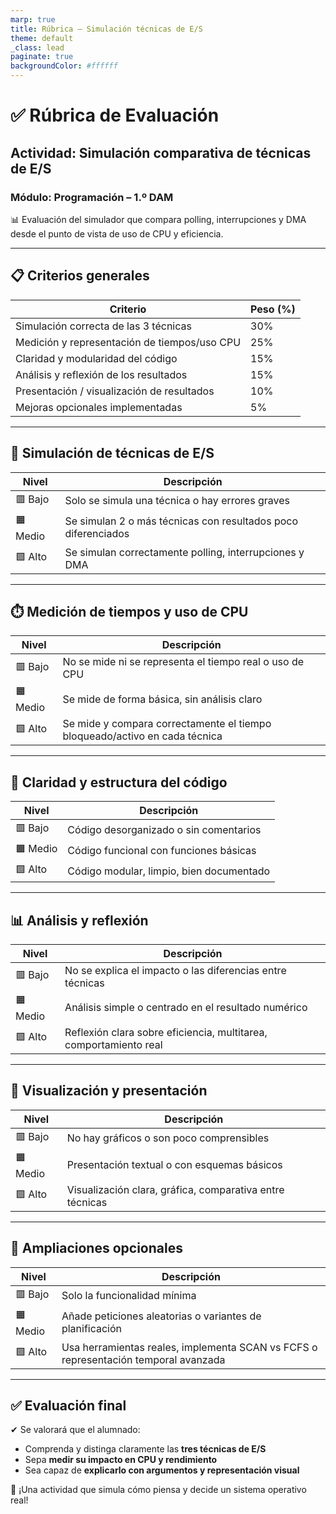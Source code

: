```yaml
---
marp: true
title: Rúbrica – Simulación técnicas de E/S
theme: default
_class: lead
paginate: true
backgroundColor: #ffffff
---
```


# ✅ Rúbrica de Evaluación  
## Actividad: Simulación comparativa de técnicas de E/S  
### Módulo: Programación – 1.º DAM

📊 Evaluación del simulador que compara polling, interrupciones y DMA desde el punto de vista de uso de CPU y eficiencia.

---

## 📋 Criterios generales

| Criterio                                       | Peso (%) |
|------------------------------------------------|----------|
| Simulación correcta de las 3 técnicas          | 30%      |
| Medición y representación de tiempos/uso CPU   | 25%      |
| Claridad y modularidad del código              | 15%      |
| Análisis y reflexión de los resultados         | 15%      |
| Presentación / visualización de resultados     | 10%      |
| Mejoras opcionales implementadas               | 5%       |

---

## 🔁 Simulación de técnicas de E/S

| Nivel     | Descripción                                                          |
|-----------|----------------------------------------------------------------------|
| 🟥 Bajo    | Solo se simula una técnica o hay errores graves                     |
| 🟧 Medio   | Se simulan 2 o más técnicas con resultados poco diferenciados       |
| 🟩 Alto    | Se simulan correctamente polling, interrupciones y DMA              |

---

## ⏱️ Medición de tiempos y uso de CPU

| Nivel     | Descripción                                                          |
|-----------|----------------------------------------------------------------------|
| 🟥 Bajo    | No se mide ni se representa el tiempo real o uso de CPU             |
| 🟧 Medio   | Se mide de forma básica, sin análisis claro                         |
| 🟩 Alto    | Se mide y compara correctamente el tiempo bloqueado/activo en cada técnica |

---

## 🧱 Claridad y estructura del código

| Nivel     | Descripción                                                    |
|-----------|----------------------------------------------------------------|
| 🟥 Bajo    | Código desorganizado o sin comentarios                        |
| 🟧 Medio   | Código funcional con funciones básicas                         |
| 🟩 Alto    | Código modular, limpio, bien documentado                      |

---

## 📊 Análisis y reflexión

| Nivel     | Descripción                                                       |
|-----------|-------------------------------------------------------------------|
| 🟥 Bajo    | No se explica el impacto o las diferencias entre técnicas        |
| 🟧 Medio   | Análisis simple o centrado en el resultado numérico              |
| 🟩 Alto    | Reflexión clara sobre eficiencia, multitarea, comportamiento real |

---

## 🧩 Visualización y presentación

| Nivel     | Descripción                                                   |
|-----------|---------------------------------------------------------------|
| 🟥 Bajo    | No hay gráficos o son poco comprensibles                     |
| 🟧 Medio   | Presentación textual o con esquemas básicos                  |
| 🟩 Alto    | Visualización clara, gráfica, comparativa entre técnicas     |

---

## 🌟 Ampliaciones opcionales

| Nivel     | Descripción                                                       |
|-----------|-------------------------------------------------------------------|
| 🟥 Bajo    | Solo la funcionalidad mínima                                     |
| 🟧 Medio   | Añade peticiones aleatorias o variantes de planificación         |
| 🟩 Alto    | Usa herramientas reales, implementa SCAN vs FCFS o representación temporal avanzada |

---

## ✅ Evaluación final

✔ Se valorará que el alumnado:

- Comprenda y distinga claramente las **tres técnicas de E/S**  
- Sepa **medir su impacto en CPU y rendimiento**  
- Sea capaz de **explicarlo con argumentos y representación visual**

🎯 ¡Una actividad que simula cómo piensa y decide un sistema operativo real!
